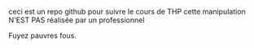 ceci est un repo github pour suivre le cours de THP
cette manipulation N'EST PAS réalisée par un professionnel

Fuyez pauvres fous.